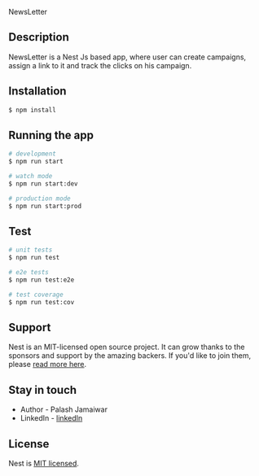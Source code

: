 NewsLetter

## Description

NewsLetter is a Nest Js based app, where user can create campaigns, assign a link to it and track the clicks on his campaign.

## Installation

```bash
$ npm install
```

## Running the app

```bash
# development
$ npm run start

# watch mode
$ npm run start:dev

# production mode
$ npm run start:prod
```

## Test

```bash
# unit tests
$ npm run test

# e2e tests
$ npm run test:e2e

# test coverage
$ npm run test:cov
```

## Support

Nest is an MIT-licensed open source project. It can grow thanks to the sponsors and support by the amazing backers. If you'd like to join them, please [read more here](https://docs.nestjs.com/support).

## Stay in touch

- Author - Palash Jamaiwar
- LinkedIn - [linkedIn](https://www.linkedin.com/in/palash-jamaiwar-a32ba51a0/)

## License

Nest is [MIT licensed](LICENSE).
